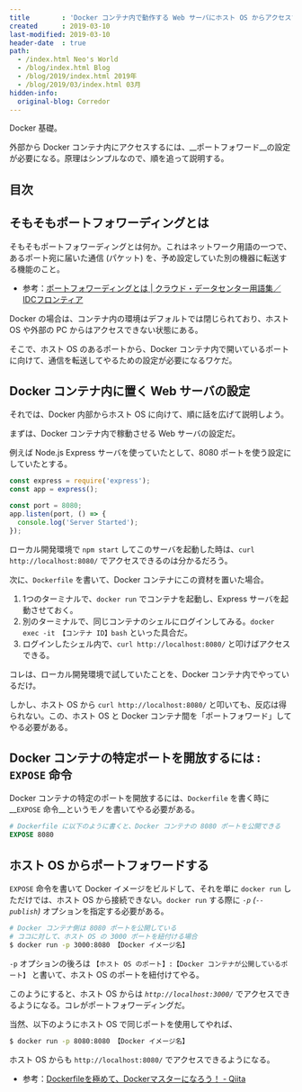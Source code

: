 ```yaml
---
title        : 'Docker コンテナ内で動作する Web サーバにホスト OS からアクセスするには : ポートフォワーディング'
created      : 2019-03-10
last-modified: 2019-03-10
header-date  : true
path:
  - /index.html Neo's World
  - /blog/index.html Blog
  - /blog/2019/index.html 2019年
  - /blog/2019/03/index.html 03月
hidden-info:
  original-blog: Corredor
---
```


Docker 基礎。

外部から Docker コンテナ内にアクセスするには、__ポートフォワード__の設定が必要になる。原理はシンプルなので、順を追って説明する。

## 目次

## そもそもポートフォワーディングとは

そもそもポートフォワーディングとは何か。これはネットワーク用語の一つで、あるポート宛に届いた通信 (パケット) を、予め設定していた別の機器に転送する機能のこと。

- 参考：[ポートフォワーディングとは | クラウド・データセンター用語集／IDCフロンティア](https://www.idcf.jp/words/port-forwarding.html)

Docker の場合は、コンテナ内の環境はデフォルトでは閉じられており、ホスト OS や外部の PC からはアクセスできない状態にある。

そこで、ホスト OS のあるポートから、Docker コンテナ内で開いているポートに向けて、通信を転送してやるための設定が必要になるワケだ。

## Docker コンテナ内に置く Web サーバの設定

それでは、Docker 内部からホスト OS に向けて、順に話を広げて説明しよう。

まずは、Docker コンテナ内で稼動させる Web サーバの設定だ。

例えば Node.js Express サーバを使っていたとして、8080 ポートを使う設定にしていたとする。

```javascript
const express = require('express');
const app = express();

const port = 8080;
app.listen(port, () => {
  console.log('Server Started');
});
```

ローカル開発環境で `npm start` してこのサーバを起動した時は、`curl http://localhost:8080/` でアクセスできるのは分かるだろう。

次に、`Dockerfile` を書いて、Docker コンテナにこの資材を置いた場合。

1. 1つのターミナルで、`docker run` でコンテナを起動し、Express サーバを起動させておく。
2. 別のターミナルで、同じコンテナのシェルにログインしてみる。`docker exec -it 【コンテナ ID】bash` といった具合だ。
3. ログインしたシェル内で、`curl http://localhost:8080/` と叩けばアクセスできる。

コレは、ローカル開発環境で試していたことを、Docker コンテナ内でやっているだけ。

しかし、ホスト OS から `curl http://localhost:8080/` と叩いても、反応は得られない。この、ホスト OS と Docker コンテナ間を「ポートフォワード」してやる必要がある。

## Docker コンテナの特定ポートを開放するには : `EXPOSE` 命令

Docker コンテナの特定のポートを開放するには、`Dockerfile` を書く時に __`EXPOSE` 命令__というモノを書いてやる必要がある。

```dockerfile
# Dockerfile に以下のように書くと、Docker コンテナの 8080 ポートを公開できる
EXPOSE 8080
```

## ホスト OS からポートフォワードする

`EXPOSE` 命令を書いて Docker イメージをビルドして、それを単に `docker run` しただけでは、ホスト OS から接続できない。`docker run` する際に _`-p` (`--publish`)_ オプションを指定する必要がある。

```bash
# Docker コンテナ側は 8080 ポートを公開している
# ココに対して、ホスト OS の 3000 ポートを紐付ける場合
$ docker run -p 3000:8080 【Docker イメージ名】
```

`-p` オプションの後ろは `【ホスト OS のポート】:【Docker コンテナが公開しているポート】` と書いて、ホスト OS のポートを紐付けてやる。

このようにすると、ホスト OS からは _`http://localhost:3000/`_ でアクセスできるようになる。コレがポートフォワーディングだ。

当然、以下のようにホスト OS で同じポートを使用してやれば、

```bash
$ docker run -p 8080:8080 【Docker イメージ名】
```

ホスト OS からも `http://localhost:8080/` でアクセスできるようになる。

- 参考：[Dockerfileを極めて、Dockerマスターになろう！ - Qiita](https://qiita.com/soushiy/items/0945bcbc7ecce4822985)
